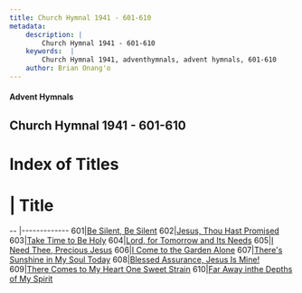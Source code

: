 ```yaml
---
title: Church Hymnal 1941 - 601-610
metadata:
    description: |
        Church Hymnal 1941 - 601-610
    keywords:  |
        Church Hymnal 1941, adventhymnals, advent hymnals, 601-610
    author: Brian Onang'o
---
```


#### Advent Hymnals
## Church Hymnal 1941 - 601-610

# Index of Titles
# | Title                        
-- |-------------
601|[Be Silent, Be Silent](/church-hymnal/601-700/601-610/Be-Silent,-Be-Silent)
602|[Jesus, Thou Hast Promised](/church-hymnal/601-700/601-610/Jesus,-Thou-Hast-Promised)
603|[Take Time to Be Holy](/church-hymnal/601-700/601-610/Take-Time-to-Be-Holy)
604|[Lord, for Tomorrow and Its Needs](/church-hymnal/601-700/601-610/Lord,-for-Tomorrow-and-Its-Needs)
605|[I Need Thee, Precious Jesus](/church-hymnal/601-700/601-610/I-Need-Thee,-Precious-Jesus)
606|[I Come to the Garden Alone](/church-hymnal/601-700/601-610/I-Come-to-the-Garden-Alone)
607|[There's Sunshine in My Soul Today](/church-hymnal/601-700/601-610/There's-Sunshine-in-My-Soul-Today)
608|[Blessed Assurance, Jesus Is Mine!](/church-hymnal/601-700/601-610/Blessed-Assurance,-Jesus-Is-Mine!)
609|[There Comes to My Heart One Sweet Strain](/church-hymnal/601-700/601-610/There-Comes-to-My-Heart-One-Sweet-Strain)
610|[Far Away inthe Depths of My Spirit](/church-hymnal/601-700/601-610/Far-Away-inthe-Depths-of-My-Spirit)